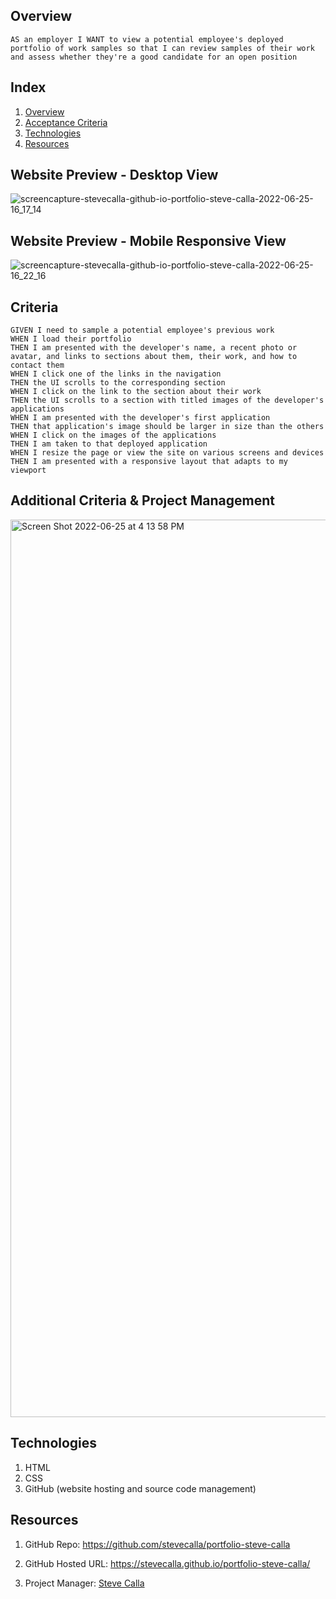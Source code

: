 
## Overview

```
AS an employer I WANT to view a potential employee's deployed portfolio of work samples so that I can review samples of their work and assess whether they're a good candidate for an open position
```

## Index

<!-- <details><summary></summary> -->

1. [Overview](#overview)
2. [Acceptance Criteria](#criteria)
4. [Technologies](#technologies)
6. [Resources](#resources)

## Website Preview - Desktop View

![screencapture-stevecalla-github-io-portfolio-steve-calla-2022-06-25-16_17_14](https://user-images.githubusercontent.com/72281855/175792048-32cef38c-344a-44f3-a2cc-8f9002549d22.png)

## Website Preview - Mobile Responsive View

![screencapture-stevecalla-github-io-portfolio-steve-calla-2022-06-25-16_22_16](https://user-images.githubusercontent.com/72281855/175792135-625cbb59-6597-414f-8c07-fd55061c5c72.png)



## Criteria

```
GIVEN I need to sample a potential employee's previous work
WHEN I load their portfolio
THEN I am presented with the developer's name, a recent photo or avatar, and links to sections about them, their work, and how to contact them
WHEN I click one of the links in the navigation
THEN the UI scrolls to the corresponding section
WHEN I click on the link to the section about their work
THEN the UI scrolls to a section with titled images of the developer's applications
WHEN I am presented with the developer's first application
THEN that application's image should be larger in size than the others
WHEN I click on the images of the applications
THEN I am taken to that deployed application
WHEN I resize the page or view the site on various screens and devices
THEN I am presented with a responsive layout that adapts to my viewport
```

## Additional Criteria & Project Management

<img width="1436" alt="Screen Shot 2022-06-25 at 4 13 58 PM" src="https://user-images.githubusercontent.com/72281855/175791990-9259d7dd-3f72-4455-825e-df456c0b47b4.png">

## Technologies

1. HTML
2. CSS
3. GitHub (website hosting and source code management)

## Resources

1. GitHub Repo: <https://github.com/stevecalla/portfolio-steve-calla>

2. GitHub Hosted URL: <https://stevecalla.github.io/portfolio-steve-calla/>

3. Project Manager: [Steve Calla](https://github.com/stevecalla)